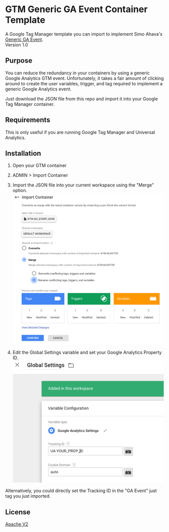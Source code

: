 # GTM Generic GA Event Container Template
A Google Tag Manager template you can import to implement Simo Ahava's [Generic GA Event](https://www.simoahava.com/analytics/create-a-generic-event-tag/).  
Version 1.0

## Purpose
You can reduce the redundancy in your containers by using a generic Google Analytics GTM event. Unfortunately, it takes a fair amount of clicking around to create the user variables, trigger, and tag required to implement a generic Google Analytics event.

Just download the JSON file from this repo and import it into your Google Tag Manager container.

## Requirements
This is only useful if you are running Google Tag Manager and Universal Analytics.

## Installation
1. Open your GTM container

1. ADMIN > Import Container
  
1. Import the JSON file into your current workspace using the "Merge" option.  
  ![New Tag](screenshots/import.png "Import Settings")
  
1. Edit the Global Settings variable and set your Google Analytics Property ID.  
  ![New Tag](screenshots/global_settings.png "Global Settings")

Alternatively, you could directly set the Tracking ID in the "GA Event" just tag you just imported.

## License
[Apache V2](http://www.apache.org/licenses/)
